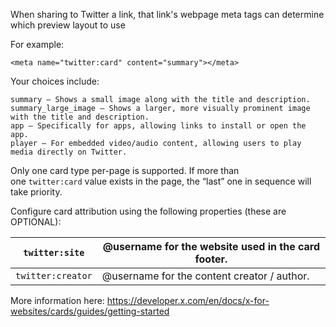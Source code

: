 
When sharing to Twitter a link, that link's webpage meta tags can determine which preview layout to use

For example:
```
<meta name="twitter:card" content="summary"></meta>
```

Your choices include:
```
summary – Shows a small image along with the title and description.
summary_large_image – Shows a larger, more visually prominent image with the title and description.
app – Specifically for apps, allowing links to install or open the app.
player – For embedded video/audio content, allowing users to play media directly on Twitter.
```

Only one card type per-page is supported. If more than one `twitter:card` value exists in the page, the “last” one in sequence will take priority.

Configure card attribution using the following properties (these are OPTIONAL):

| `twitter:site`    | @username for the website used in the card footer. |
| ----------------- | -------------------------------------------------- |
| `twitter:creator` | @username for the content creator / author.        |

More information here:
https://developer.x.com/en/docs/x-for-websites/cards/guides/getting-started
